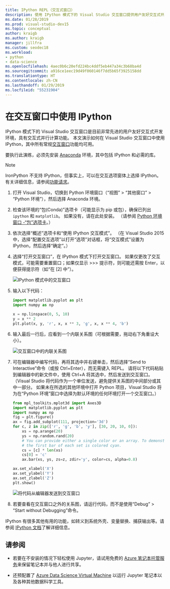 ```yaml
---
title: IPython REPL（交互式窗口）
description: 使用 IPython 模式下的 Visual Studio 交互窗口提供用户友好交互式开发环境，并具有交互式并行计算功能。
ms.date: 01/28/2019
ms.prod: visual-studio-dev15
ms.topic: conceptual
author: kraigb
ms.author: kraigb
manager: jillfra
ms.custom: seodec18
ms.workload:
- python
- data-science
ms.openlocfilehash: 4aec0b6c20efd224bc4ddf5eb447a34c3b68ba4d
ms.sourcegitcommit: a916ce1eec19d49f060146f7dd5b65f3925158dd
ms.translationtype: HT
ms.contentlocale: zh-CN
ms.lasthandoff: 01/29/2019
ms.locfileid: "55231904"
---
```

# <a name="use-ipython-in-the-interactive-window"></a>在交互窗口中使用 IPython

IPython 模式下的 Visual Studio 交互窗口是目前非常先进的用户友好交互式开发环境，具有交互式并行计算功能。 本文演示如何在 Visual Studio 交互窗口中使用 IPython，其中所有常规[交互窗口](python-interactive-repl-in-visual-studio.md)功能均可用。

要执行此演练，必须先安装 [Anaconda](https://www.continuum.io) 环境，其中包括 IPython 和必需的库。

> [!Note]
> IronPython 不支持 IPython，但事实上，可以在交互选项窗体上选择 IPython。 有关详细信息，请参阅[功能请求](https://github.com/Microsoft/PTVS/issues/84)。

1. 打开 Visual Studio，切换到 Python 环境窗口（“视图” > “其他窗口” > “Python 环境”），然后选择 Anaconda 环境。

2. 检查该环境的“包(Conda)”选项卡（可能显示为 pip 或包），确保已列出 `ipython` 和 `matplotlib`。 如果没有，请在此处安装。 （请参阅 [Python 环境窗口 -“包”选项卡](python-environments-window-tab-reference.md)。）

3. 依次选择“概述”选项卡和“使用 IPython 交互模式”。 （在 Visual Studio 2015 中，选择“配置交互选项”以打开“选项”对话框，将“交互模式”设置为 IPython，然后选择“确定”。）

4. 选择“打开交互窗口”，在 IPython 模式下打开交互窗口。 如果仅更改了交互模式，可能需要重置窗口；如果仅显示 >>> 提示符，则可能还需按 Enter，以便获得提示符（如“在 [2] 中”）。

    ![IPython 模式中的交互窗口](media/ipython-repl-03.png)

5. 输入以下代码：

   ```python
   import matplotlib.pyplot as plt
   import numpy as np

   x = np.linspace(0, 5, 10)
   y = x ** 2
   plt.plot(x, y, 'r', x, x ** 3, 'g', x, x ** 4, 'b')
   ```

6. 输入最后一行后，应看到一个内联关系图（可根据需要，拖动右下角重设大小）。

    ![交互窗口中的内联关系图](media/ipython-repl-04.png)

7. 可在编辑器中编写代码，再将其选中并右键单击，然后选择“Send to Interactive”命令（或按 Ctrl+Enter），而无需键入 REPL。 请将以下代码粘贴到编辑器中的新文件中，使用 Ctrl+A 将其选中，然后发送到交互窗口。 （Visual Studio 将代码作为一个单位发送，避免提供关系图的中间部分或其中一部分。 如果未在所选的其他环境中打开 Python 项目，Visual Studio 将为在“Python 环境”窗口中选择为默认环境的任何环境打开一个交互窗口。）

    ```python
    from mpl_toolkits.mplot3d import Axes3D
    import matplotlib.pyplot as plt
    import numpy as np
    fig = plt.figure()
    ax = fig.add_subplot(111, projection='3d')
    for c, z in zip(['r', 'g', 'b', 'y'], [30, 20, 10, 0]):
        xs = np.arange(20)
        ys = np.random.rand(20)
        # You can provide either a single color or an array. To demonstrate this,
        # the first bar of each set is colored cyan.
        cs = [c] * len(xs)
        cs[0] = 'c'
        ax.bar(xs, ys, zs=z, zdir='y', color=cs, alpha=0.8)

    ax.set_xlabel('X')
    ax.set_ylabel('Y')
    ax.set_zlabel('Z')
    plt.show()
    ```

    ![将代码从编辑器发送到交互窗口](media/ipython-repl-05.png)

8. 若要查看在交互窗口之外的关系图，请运行代码，而不是使用“Debug” > “Start without Debugging”命令。

IPython 有很多其他有用的功能，如转义到系统外壳、变量替换、捕获输出等。请参阅 [IPython 文档](https://ipython.org/documentation.html)了解详细信息。

## <a name="see-also"></a>请参阅

- 若要在不安装的情况下轻松使用 Jupyter，请试用免费的 [Azure 笔记本托管服务](https://notebooks.azure.com/)来保留笔记本并与他人进行共享。

- 还预配置了 [Azure Data Science Virtual Machine](/azure/machine-learning/data-science-virtual-machine/overview) 以运行 Jupyter 笔记本以及各种其他数据科学工具。
